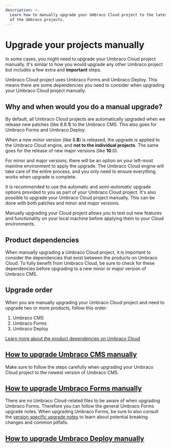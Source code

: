 ```yaml
---
description: >-
  Learn how to manually upgrade your Umbraco Cloud project to the latest version
  of the Umbraco projects.
---
```


# Upgrade your projects manually

In some cases, you might need to upgrade your Umbraco Cloud project manually. It's similar to how you would upgrade any other Umbraco project but includes a few extra and **important** steps.

Umbraco Cloud project uses Umbraco Forms and Umbraco Deploy. This means there are some dependencies you need to consider when upgrading your Umbraco Cloud project manually.

## Why and when would you do a manual upgrade?

By default, all Umbraco Cloud projects are automatically upgraded when we release new patches (like 8.8.**1**) to the Umbraco CMS. This also goes for Umbraco Forms and Umbraco Deploy.

When a new _minor_ version (like 8.**8**) is released, the upgrade is applied to the Umbraco Cloud engine, and **not to the individual projects**. The same goes for the release of new major versions (like **10**.0).

For minor and major versions, there will be an option on your left-most mainline environment to apply the upgrade. The Umbraco Cloud engine will take care of the entire process, and you only need to ensure everything works when upgrade is complete.

It is recommended to use the automatic and _semi-automatic_ upgrade options provided to you as part of your Umbraco Cloud project. It's also possible to upgrade your Umbraco Cloud project manually. This can be done with both patches and minor and major versions.

Manually upgrading your Cloud project allows you to test out new features and functionality on your local machine before applying them to your Cloud environments.

## Product dependencies

When manually upgrading a Umbraco Cloud project, it is important to consider the dependencies that exist between the  products on Umbraco Cloud. To fully benefit from Umbraco Cloud, be sure to check for these dependencies before upgrading to a new minor or major version of Umbraco CMS.

## Upgrade order

When you are manually upgrading your Umbraco Cloud project and need to upgrade two or more products, follow this order:

1. Umbraco CMS
2. Umbraco Forms
3. Umbraco Deploy

[Learn more about the product dependencies on Umbraco Cloud](../product-dependencies.md)

## [How to upgrade Umbraco CMS manually](manual-cms-upgrade.md)

Make sure to follow the steps carefully when upgrading your Umbraco Cloud project to the newest version of Umbraco CMS.

## [How to upgrade Umbraco Forms manually](https://docs.umbraco.com/umbraco-forms/installation/manualupgrade)

There are no Umbraco Cloud-related files to be aware of when upgrading Umbraco Forms. Therefore you can follow the general Umbraco Forms upgrade notes. When upgrading Umbraco Forms, be sure to also consult the [version specific upgrade notes](https://docs.umbraco.com/umbraco-forms/installation/version-specific) to learn about potential breaking changes and common pitfalls.

## [How to upgrade Umbraco Deploy manually](manual-upgrade-deploy.md)
